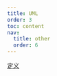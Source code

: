 ```yaml
---
title: UML
order: 3
toc: content
nav:
  title: other
  order: 6
---
```


[定义](https://www.zhihu.com/question/20516576)
